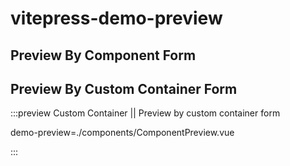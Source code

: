 # vitepress-demo-preview

## Preview By Component Form

<preview title="Component Preview" description="preview by component form" path="./components/ComponentPreview.vue"></preview>

## Preview By Custom Container Form

:::preview Custom Container || Preview by custom container form

demo-preview=./components/ComponentPreview.vue

:::
